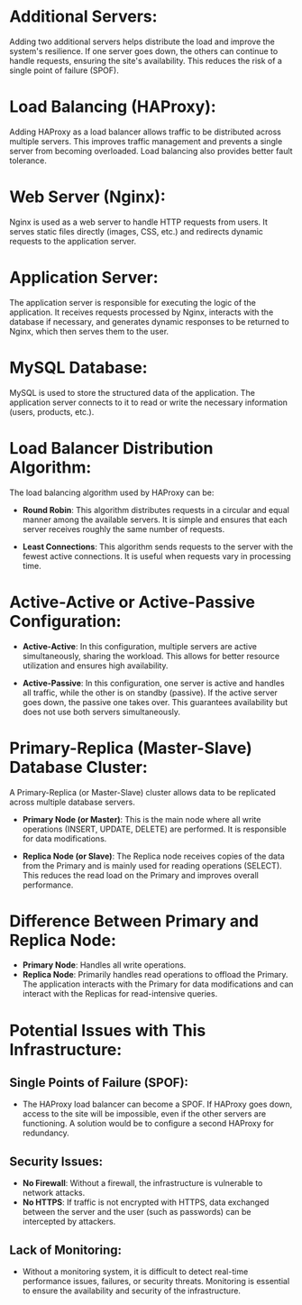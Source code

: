 # Additional Servers:

Adding two additional servers helps distribute the load and improve the system's resilience. If one server goes down, the others can continue to handle requests, ensuring the site's availability. This reduces the risk of a single point of failure (SPOF).

# Load Balancing (HAProxy):

Adding HAProxy as a load balancer allows traffic to be distributed across multiple servers. This improves traffic management and prevents a single server from becoming overloaded. Load balancing also provides better fault tolerance.

# Web Server (Nginx):

Nginx is used as a web server to handle HTTP requests from users. It serves static files directly (images, CSS, etc.) and redirects dynamic requests to the application server.

# Application Server:

The application server is responsible for executing the logic of the application. It receives requests processed by Nginx, interacts with the database if necessary, and generates dynamic responses to be returned to Nginx, which then serves them to the user.

# MySQL Database:

MySQL is used to store the structured data of the application. The application server connects to it to read or write the necessary information (users, products, etc.).

# Load Balancer Distribution Algorithm:

The load balancing algorithm used by HAProxy can be:

- **Round Robin**: This algorithm distributes requests in a circular and equal manner among the available servers. It is simple and ensures that each server receives roughly the same number of requests.

- **Least Connections**: This algorithm sends requests to the server with the fewest active connections. It is useful when requests vary in processing time.

# Active-Active or Active-Passive Configuration:

- **Active-Active**: In this configuration, multiple servers are active simultaneously, sharing the workload. This allows for better resource utilization and ensures high availability.

- **Active-Passive**: In this configuration, one server is active and handles all traffic, while the other is on standby (passive). If the active server goes down, the passive one takes over. This guarantees availability but does not use both servers simultaneously.

# Primary-Replica (Master-Slave) Database Cluster:

A Primary-Replica (or Master-Slave) cluster allows data to be replicated across multiple database servers.

- **Primary Node (or Master)**: This is the main node where all write operations (INSERT, UPDATE, DELETE) are performed. It is responsible for data modifications.

- **Replica Node (or Slave)**: The Replica node receives copies of the data from the Primary and is mainly used for reading operations (SELECT). This reduces the read load on the Primary and improves overall performance.

# Difference Between Primary and Replica Node:

- **Primary Node**: Handles all write operations.
- **Replica Node**: Primarily handles read operations to offload the Primary. The application interacts with the Primary for data modifications and can interact with the Replicas for read-intensive queries.

# Potential Issues with This Infrastructure:

## Single Points of Failure (SPOF):

- The HAProxy load balancer can become a SPOF. If HAProxy goes down, access to the site will be impossible, even if the other servers are functioning. A solution would be to configure a second HAProxy for redundancy.

## Security Issues:

- **No Firewall**: Without a firewall, the infrastructure is vulnerable to network attacks.
- **No HTTPS**: If traffic is not encrypted with HTTPS, data exchanged between the server and the user (such as passwords) can be intercepted by attackers.

## Lack of Monitoring:

- Without a monitoring system, it is difficult to detect real-time performance issues, failures, or security threats. Monitoring is essential to ensure the availability and security of the infrastructure.
